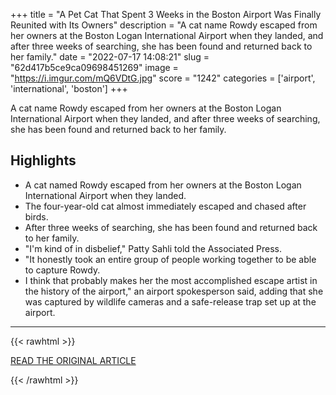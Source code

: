 +++
title = "A Pet Cat That Spent 3 Weeks in the Boston Airport Was Finally Reunited with Its Owners"
description = "A cat name Rowdy escaped from her owners at the Boston Logan International Airport when they landed, and after three weeks of searching, she has been found and returned back to her family."
date = "2022-07-17 14:08:21"
slug = "62d417b5ce9ca09698451269"
image = "https://i.imgur.com/mQ6VDtG.jpg"
score = "1242"
categories = ['airport', 'international', 'boston']
+++

A cat name Rowdy escaped from her owners at the Boston Logan International Airport when they landed, and after three weeks of searching, she has been found and returned back to her family.

## Highlights

- A cat named Rowdy escaped from her owners at the Boston Logan International Airport when they landed.
- The four-year-old cat almost immediately escaped and chased after birds.
- After three weeks of searching, she has been found and returned back to her family.
- "I'm kind of in disbelief," Patty Sahli told the Associated Press.
- "It honestly took an entire group of people working together to be able to capture Rowdy.
- I think that probably makes her the most accomplished escape artist in the history of the airport," an airport spokesperson said, adding that she was captured by wildlife cameras and a safe-release trap set up at the airport.

---

{{< rawhtml >}}
  <p class="article-category">
    <a target="_blank" href="https://www.thrillist.com/news/nation/boston-logan-airports-escaped-cat-captured">READ THE ORIGINAL ARTICLE</a>
  </p>
{{< /rawhtml >}}
